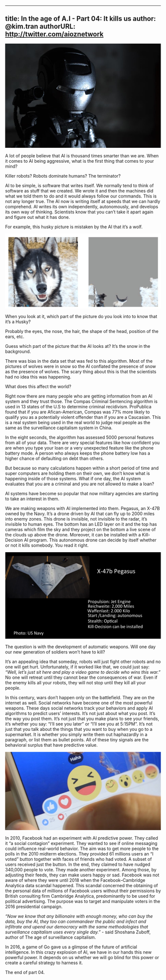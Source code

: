 
---
title: In the age of A.I - Part 04: It kills us
author: @kim.tran
authorURL: http://twitter.com/aioznetwork
---

![assets/2021-07-06-age-of-ai-4/Untitled.png](assets/2021-07-06-age-of-ai-4/Untitled.png)
<!--truncate-->

A lot of people believe that AI is thousand times smarter than we are. When it comes to AI being aggressive, what is the first thing that comes to your mind?

Killer robots? Robots dominate humans? The terminator?

AI to be simple, is software that writes itself. We normally tend to think of software as stuff that we created. We wrote it and then the machines did what we told them to do and it would always follow our commands. This is not any longer true. The AI now is writing itself at speeds that we can hardly comprehend. AI writes its own independently, autonomously, and develops its own way of thinking. Scientists know that you can’t take it apart again and figure out what it has done.

For example, this husky picture is mistaken by the AI that it’s a wolf.

![assets/2021-07-06-age-of-ai-4/Untitled%201.png](assets/2021-07-06-age-of-ai-4/Untitled%201.png)

When you look at it, which part of the picture do you look into to know that it’s a Husky?

Probably the eyes, the nose, the hair, the shape of the head, position of the ears, etc.

Guess which part of the picture that the AI looks at? It’s the snow in the background.

There was bias in the data set that was fed to this algorithm. Most of the pictures of wolves were in snow so the AI conflated the presence of snow as the presence of wolves. The scary thing about this is that the scientists had no idea this was happening.

What does this affect the world?

Right now there are many people who are getting information from an AI system and they trust those. The Compas Criminal Sentencing algorithm is used in 13 states of the U.S to determine criminal recidivism. ProPublica found that if you are Afican-American, Compas was 77% more likely to qualify you as a potentially violent offender than if you are a Caucasian. This is a real system being used in the real world to judge real people as the same as the surveillance capitalism system in China.

In the eight seconds, the algorithm has assessed 5000 personal features from all of your data. There are very special features like how confident you are when you type your loan or a very unexpected feature like the phone battery mode. A person who always keeps the phone battery low has a higher chance of defaulting on debt than others.

But because so many calculations happen within a short period of time and super computers are holding them on their own, we don’t know what is happening inside of those systems. What if one day, the AI system evaluates that you are a criminal and you are not allowed to make a loan?

AI systems have become so popular that now military agencies are starting to take an interest in them.

We are making weapons with AI implemented into them. Pegasus, an X-47B owned by the Navy. It’s a drone driven by AI that can fly up to 2000 miles into enemy zones. This drone is invisible, not invisible to the radar, it’s invisible to human eyes. The bottom has an LED layer on it and the top has cameras which film the sky and they project on the bottom a live scene of the clouds up above the drone. Moreover, it can be installed with a Kill-Decision AI program. This autonomous drone can decide by itself whether or not it kills somebody. You read it right.

![assets/2021-07-06-age-of-ai-4/Untitled%202.png](assets/2021-07-06-age-of-ai-4/Untitled%202.png)

The question is with the development of automatic weapons. Will one day our new generation of soldiers won’t have to kill?

It’s an appealing idea that someday, robots will just fight other robots and no one will get hurt. Unfortunately, if it worked like that, we could just say: *“Well, let’s just sit here and play a video game to decide who wins this war.”* No one will retreat until they cannot bear the consequences of war. Even if the enemy kills all your robots, they will not stop until they kill all your people.

In this century, wars don’t happen only on the battlefield. They are on the internet as well. Social networks have become one of the most powerful weapons. These days social networks track your behaviors and apply AI algorithms to predict users’ interests. It’s not just about what you post. It’s the way you post them. It’s not just that you make plans to see your friends, it’s whether you say: “I’ll see you later” or “I’ll see you at 5:15PM”. It’s not just that you talk about the things that you want to buy when you go to a supermarket. It is whether you simply write them out haphazardly in a paragraph, or list them as bullet points. All of these tiny signals are the behavioral surplus that have predictive value.

![assets/2021-07-06-age-of-ai-4/Untitled%203.png](assets/2021-07-06-age-of-ai-4/Untitled%203.png)

In 2010, Facebook had an experiment with AI predictive power. They called it “a social contagion” experiment. They wanted to see if online messaging could influence real-world behavior. The aim was to get more people to the polls in the 2010 midterm elections. They provided 61 millions users an “I voted” button together with faces of friends who had voted. A subset of users received just the button. In the end, they claimed to have nudged 340,000 people to vote. They made another experiment. Among those, by adjusting their feeds, they can make users happy or sad. Facebook was not aware of where they were until 2018 when the Facebook–Cambridge Analytica data scandal happened. This scandal concerned the obtaining of the personal data of millions of Facebook users without their permissions by British consulting firm Cambridge Analytica, predominantly to be used for political advertising. The purpose was to target and manipulate voters in the 2016 presidential campaign.

*“Now we know that any billionaire with enough money, who can buy the data, buy the AI, they too can commandeer the public and infect and infiltrate and upend our democracy with the same methodologies that surveillance capitalism uses every single day.”* - said Shoshana Zuboff, author of The age of surveillance capitalism.

In 2016, a game of Go gave us a glimpse of the future of artificial intelligence. In this crazy explosion of AI, we have in our hands this new powerful power. It depends on us whether we will go blind for this power or create a careful strategy to harness it.

The end of part 04.